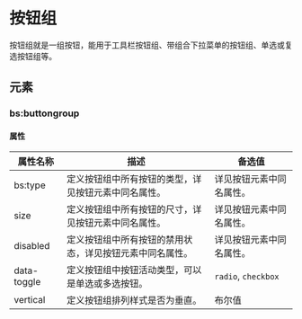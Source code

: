 # 按钮组

按钮组就是一组按钮，能用于工具栏按钮组、带组合下拉菜单的按钮组、单选或复选按钮组等。

## 元素

### bs:buttongroup

#### 属性

 属性名称   |           描述          | 备选值
 --------  |  --------------------- | ------
 bs:type  | 定义按钮组中所有按钮的类型，详见按钮元素中同名属性。 | 详见按钮元素中同名属性。
 size	  | 定义按钮组中所有按钮的尺寸，详见按钮元素中同名属性。 | 详见按钮元素中同名属性。
 disabled | 定义按钮组中所有按钮的禁用状态，详见按钮元素中同名属性。 | 详见按钮元素中同名属性。
 data-toggle | 定义按钮组中按钮活动类型，可以是单选或多选按钮。 | `radio`, `checkbox`
 vertical | 定义按钮组排列样式是否为垂直。 | 布尔值
